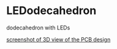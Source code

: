 # LEDodecahedron
 dodecahedron with LEDs

[screenshot of 3D view of the PCB design](davedarko.github.com/LEDodecahedron/dodecahedron_n4.gif)
